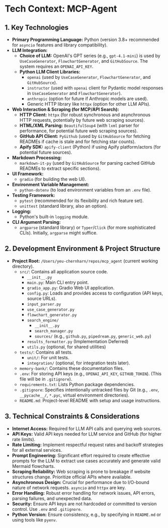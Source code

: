 # Tech Context: MCP-Agent

## 1. Key Technologies

- **Primary Programming Language:** Python (version 3.8+ recommended for `asyncio` features and library compatibility).
- **LLM Integration:**
  - **Choice of LLM:** OpenAI's GPT series (e.g., `gpt-4.1-mini`) is used by `UseCaseGenerator`, `FlowchartGenerator`, and `GitHubSource`. The system requires an `OPENAI_API_KEY`.
  - **Python LLM Client Libraries:**
    - `openai` (used by `UseCaseGenerator`, `FlowchartGenerator`, and `GitHubSource`).
    - `instructor` (used with `openai` client for Pydantic model responses in `UseCaseGenerator` and `FlowchartGenerator`).
    - `anthropic` (option for future if Anthropic models are used).
    - Generic HTTP library like `httpx` (option for other LLM APIs).
- **Web Interaction & Scraping (for MCP/API Search):**
  - **HTTP Client:** `httpx` (for robust synchronous and asynchronous HTTP requests, potentially by future web scraping sources).
  - **HTML/XML Parsing:** `BeautifulSoup4` (with `lxml` parser for performance, for potential future web scraping sources).
  - **GitHub API Client:** `PyGithub` (used by `GitHubSource` for fetching READMEs if cache is stale and for fetching star counts).
  - **Apify SDK:** `apify-client` (Python) if using Apify platform/actors (for potential future sources).
- **Markdown Processing:**
  - `markdown-it-py` (used by `GitHubSource` for parsing cached GitHub READMEs to extract specific sections).
- **UI Framework:**
  - `gradio` (for building the web UI).
- **Environment Variable Management:**
  - `python-dotenv` (to load environment variables from an `.env` file).
- **Testing Framework:**
  - `pytest` (recommended for its flexibility and rich feature set).
  - `unittest` (standard library, also an option).
- **Logging:**
  - Python's built-in `logging` module.
- **CLI Argument Parsing:**
  - `argparse` (standard library) or `Typer`/`Click` (for more sophisticated CLIs). Initially, `argparse` might suffice.

## 2. Development Environment & Project Structure

- **Project Root:** `/Users/yeu-chernharn/repos/mcp_agent` (current working directory).
  - `src/`: Contains all application source code.
    - `__init__.py`
    - `main.py`: Main CLI entry point.
    - `gradio_app.py`: Gradio Web UI application.
    - `config.py`: Loads and provides access to configuration (API keys, source URLs).
    - `input_parser.py`
    - `use_case_generator.py`
    - `flowchart_generator.py`
    - `search_engine/`
      - `__init__.py`
      - `search_manager.py`
      - `sources/` (e.g., `github.py`, `pipedream.py`, `generic_web.py`)
    - `results_formatter.py` (Implementation Deferred)
    - `utils.py` (optional, for shared utilities)
  - `tests/`: Contains all tests.
    - `unit/`: For unit tests.
    - `integration/` (optional, for integration tests later).
  - `memory-bank/`: Contains these documentation files.
  - `.env`: For storing API keys (e.g., `OPENAI_API_KEY`, `GITHUB_TOKEN`). (This file will be in `.gitignore`).
  - `requirements.txt`: Lists Python package dependencies.
  - `.gitignore`: Specifies intentionally untracked files by Git (e.g., `.env`, `__pycache__/`, `*.pyc`, virtual environment directories).
  - `README.md`: Project-level README with setup and usage instructions.

## 3. Technical Constraints & Considerations

- **Internet Access:** Required for LLM API calls and querying web sources.
- **API Keys:** Valid API keys needed for LLM service and GitHub (for higher rate limits).
- **Rate Limiting:** Implement respectful request rates and backoff strategies for all external services.
- **Prompt Engineering:** Significant effort required to create effective prompts for the LLM to extract use cases accurately and generate valid Mermaid flowcharts.
- **Scraping Reliability:** Web scraping is prone to breakage if website structures change. Prioritize official APIs where available.
- **Asynchronous Design:** Crucial for performance due to I/O-bound nature of network requests. `asyncio` and `httpx` are key.
- **Error Handling:** Robust error handling for network issues, API errors, parsing failures, and unexpected data.
- **Security:** Ensure API keys are not hardcoded or committed to version control. Use `.env` and `.gitignore`.
- **Python Version:** Ensure consistency, e.g., by specifying in `README.md` or using tools like `pyenv`.
